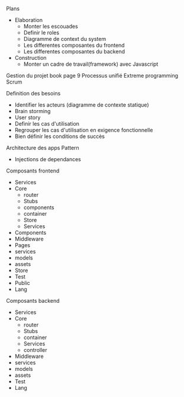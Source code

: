 Plans
- Elaboration
  - Monter les escouades
  - Definir le roles
  - Diagramme de context du system
  - Les differentes composantes du frontend
  - Les differentes composantes du backend
- Construction
  - Monter un cadre de travail(framework) avec Javascript


Gestion du projet book page 9
Processus unifié
Extreme programming
Scrum

Definition des besoins
- Identifier les acteurs (diagramme de contexte statique)
- Brain storming
- User story
- Definir les cas d'utilisation
- Regrouper les cas d'utilisation en exigence fonctionnelle
- Bien définir les conditions de succès


Architecture des apps
Pattern
- Injections de dependances

Composants frontend
- Services
- Core
  - router
  - Stubs
  - components
  - container
  - Store
  - Services
- Components
- Middleware
- Pages
- services
- models
- assets
- Store
- Test
- Public
- Lang

Composants backend
- Services
- Core
  - router
  - Stubs
  - container
  - Services
  - controller
- Middleware
- services
- models
- assets
- Test
- Lang